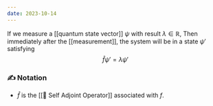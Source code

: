 ```yaml
---
date: 2023-10-14
---
```

If we measure a [[quantum state vector]] $\psi$ with result $\lambda \in \mathbb{R}$, Then immediately after the [[measurement]], the system will be in a state $\psi'$ satisfying $$\hat{f} \psi ' = \lambda \psi'$$
### ✍️ Notation
- $\hat{f}$ is the [[📘 Self Adjoint Operator]] associated with $f$. 
 